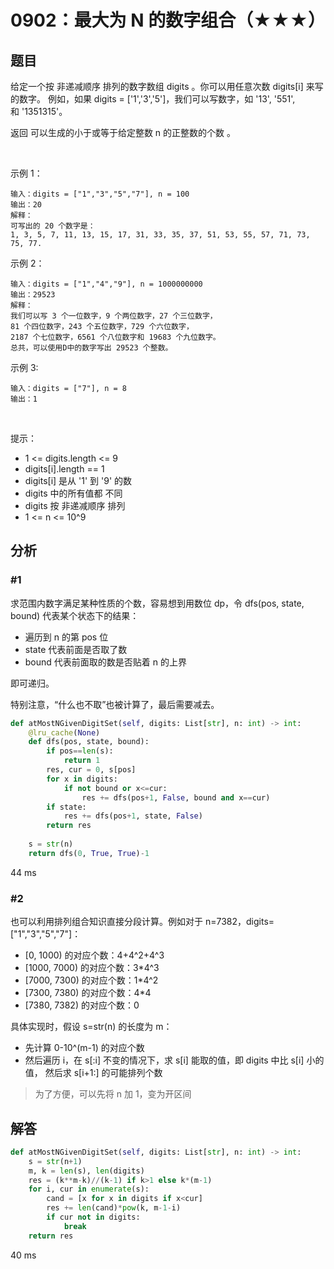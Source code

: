 # 0902：最大为 N 的数字组合（★★★）



## 题目

给定一个按 非递减顺序 排列的数字数组 digits 。你可以用任意次数 digits[i] 来写的数字。
例如，如果 digits = ['1','3','5']，我们可以写数字，如 '13', '551', 和 '1351315'。

返回 可以生成的小于或等于给定整数 n 的正整数的个数 。

 

示例 1：

    输入：digits = ["1","3","5","7"], n = 100
    输出：20
    解释：
    可写出的 20 个数字是：
    1, 3, 5, 7, 11, 13, 15, 17, 31, 33, 35, 37, 51, 53, 55, 57, 71, 73, 75, 77.
示例 2：

    输入：digits = ["1","4","9"], n = 1000000000
    输出：29523
    解释：
    我们可以写 3 个一位数字，9 个两位数字，27 个三位数字，
    81 个四位数字，243 个五位数字，729 个六位数字，
    2187 个七位数字，6561 个八位数字和 19683 个九位数字。
    总共，可以使用D中的数字写出 29523 个整数。
示例 3:
    
    输入：digits = ["7"], n = 8
    输出：1
 

提示：
- 1 <= digits.length <= 9
- digits[i].length == 1
- digits[i] 是从 '1' 到 '9' 的数
- digits 中的所有值都 不同 
- digits 按 非递减顺序 排列
- 1 <= n <= 10^9


 
## 分析

### #1

求范围内数字满足某种性质的个数，容易想到用数位 dp，令 dfs(pos, state, bound) 代表某个状态下的结果：
- 遍历到 n 的第 pos 位
- state 代表前面是否取了数
- bound 代表前面取的数是否贴着 n 的上界

即可递归。

特别注意，“什么也不取”也被计算了，最后需要减去。

```python
def atMostNGivenDigitSet(self, digits: List[str], n: int) -> int:
    @lru_cache(None)
    def dfs(pos, state, bound):
        if pos==len(s):
            return 1
        res, cur = 0, s[pos]
        for x in digits:
            if not bound or x<=cur:
                res += dfs(pos+1, False, bound and x==cur)
        if state:
            res += dfs(pos+1, state, False)
        return res
    
    s = str(n)
    return dfs(0, True, True)-1
```
44 ms

### #2

也可以利用排列组合知识直接分段计算。例如对于 n=7382，digits=["1","3","5","7"]：
    
- [0, 1000) 的对应个数：4+4^2+4^3
- [1000, 7000) 的对应个数：3*4^3     
- [7000, 7300) 的对应个数：1*4^2
- [7300, 7380) 的对应个数：4*4
- [7380, 7382) 的对应个数：0

具体实现时，假设 s=str(n) 的长度为 m：
- 先计算 0-10^(m-1) 的对应个数
- 然后遍历 i，在 s[:i] 不变的情况下，求 s[i] 能取的值，即 digits 中比 s[i] 小的值，
然后求 s[i+1:] 的可能排列个数

> 为了方便，可以先将 n 加 1，变为开区间

## 解答

```python
def atMostNGivenDigitSet(self, digits: List[str], n: int) -> int:
    s = str(n+1)
    m, k = len(s), len(digits)
    res = (k**m-k)//(k-1) if k>1 else k*(m-1)
    for i, cur in enumerate(s):
        cand = [x for x in digits if x<cur]
        res += len(cand)*pow(k, m-1-i)
        if cur not in digits:
            break
    return res
```
40 ms

